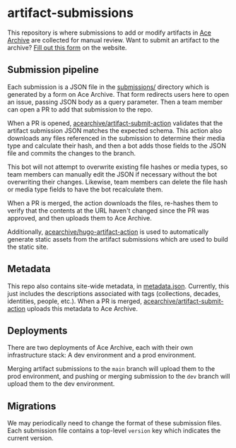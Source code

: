# artifact-submissions

This repository is where submissions to add or modify artifacts in [Ace
Archive](https://acearchive.lgbt) are collected for manual review. Want to
submit an artifact to the archive? [Fill out this
form](https://acearchive.lgbt/submit) on the website.

## Submission pipeline

Each submission is a JSON file in the [submissions/](./submissions/) directory
which is generated by a form on Ace Archive. That form redirects users here to
open an issue, passing JSON body as a query parameter. Then a team member can
open a PR to add that submission to the repo.

When a PR is opened,
[acearchive/artifact-submit-action](https://github.com/acearchive/artifact-submit-action)
validates that the artifact submission JSON matches the expected schema. This
action also downloads any files referenced in the submission to determine their
media type and calculate their hash, and then a bot adds those fields to the
JSON file and commits the changes to the branch.

This bot will not attempt to overwrite existing file hashes or media types, so
team members can manually edit the JSON if necessary without the bot overwriting
their changes. Likewise, team members can delete the file hash or media type
fields to have the bot recalculate them.

When a PR is merged, the action downloads the files, re-hashes them to verify
that the contents at the URL haven't changed since the PR was approved, and then
uploads them to Ace Archive.

Additionally,
[acearchive/hugo-artifact-action](https://github.com/acearchive/hugo-artifact-action)
is used to automatically generate static assets from the artifact submissions
which are used to build the static site.

## Metadata

This repo also contains site-wide metadata, in [metadata.json](./metadata.json).
Currently, this just includes the descriptions associated with tags
(collections, decades, identities, people, etc.). When a PR is merged,
[acearchive/artifact-submit-action](https://github.com/acearchive/artifact-submit-action)
uploads this metadata to Ace Archive.

## Deployments

There are two deployments of Ace Archive, each with their own infrastructure
stack: A dev environment and a prod environment.

Merging artifact submissions to the `main` branch will upload them to the prod
environment, and pushing or merging submission to the `dev` branch will upload
them to the dev environment.

## Migrations

We may periodically need to change the format of these submission files. Each
submission file contains a top-level `version` key which indicates the current
version.
